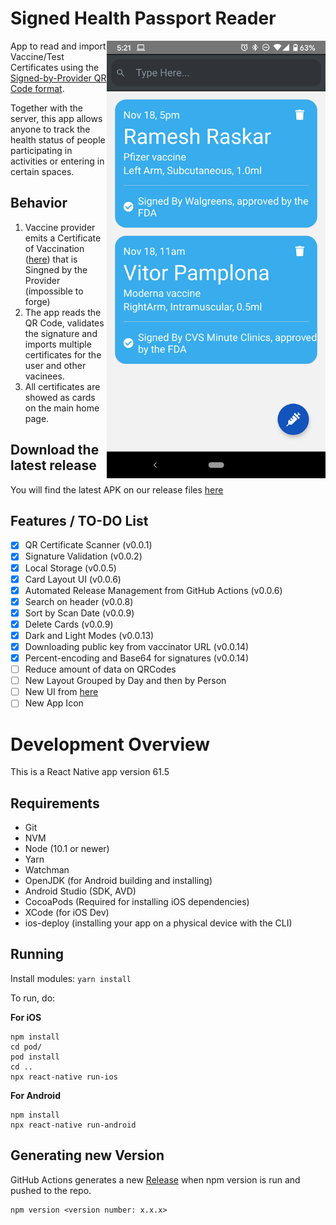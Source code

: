 # Signed Health Passport Reader

<img align="right" src="./docs/screenshots/HomePage.png" data-canonical-src="./docs/screenshots/HomePage.png" width="350px"/>

App to read and import Vaccine/Test Certificates using the [Signed-by-Provider QR Code format](https://github.com/vitorpamplona/vaccine-certificate-qrcode-generator). 

Together with the server, this app allows anyone to track the health status of people participating in activities or entering in certain spaces. 

## Behavior

1. Vaccine provider emits a Certificate of Vaccination ([here](https://github.com/vitorpamplona/vaccine-certificate-qrcode-generator)) that is Singned by the Provider (impossible to forge)
2. The app reads the QR Code, validates the signature and imports multiple certificates for the user and other vacinees.
3. All certificates are showed as cards on the main home page.  

## Download the latest release

You will find the latest APK on our release files [here](https://github.com/vitorpamplona/vaccine-certificate-tracking-app/releases)

## Features / TO-DO List

- [x] QR Certificate Scanner (v0.0.1)
- [x] Signature Validation (v0.0.2)
- [x] Local Storage (v0.0.5)
- [x] Card Layout UI (v0.0.6)
- [x] Automated Release Management from GitHub Actions (v0.0.6)
- [x] Search on header (v0.0.8)
- [x] Sort by Scan Date (v0.0.9)
- [x] Delete Cards (v0.0.9)
- [x] Dark and Light Modes (v0.0.13)
- [x] Downloading public key from vaccinator URL (v0.0.14)
- [x] Percent-encoding and Base64 for signatures (v0.0.14)
- [ ] Reduce amount of data on QRCodes
- [ ] New Layout Grouped by Day and then by Person
- [ ] New UI from [here](https://www.figma.com/file/eFzXoLzyk489j864bEJiJL/PathCheck-Health-Passport?node-id=51%3A0)
- [ ] New App Icon

# Development Overview

This is a React Native app version 61.5

## Requirements

- Git
- NVM
- Node (10.1 or newer)
- Yarn
- Watchman
- OpenJDK (for Android building and installing)
- Android Studio (SDK, AVD)
- CocoaPods (Required for installing iOS dependencies)
- XCode (for iOS Dev)
- ios-deploy (installing your app on a physical device with the CLI)

## Running

Install modules:
`yarn install`

To run, do:

**For iOS**

```
npm install
cd pod/
pod install
cd ..
npx react-native run-ios 
```

**For Android**

```
npm install
npx react-native run-android
```

## Generating new Version

GitHub Actions generates a new [Release](https://github.com/vitorpamplona/vaccine-certificate-tracking-app/releases) when npm version is run and pushed to the repo.

```
npm version <version number: x.x.x>
```